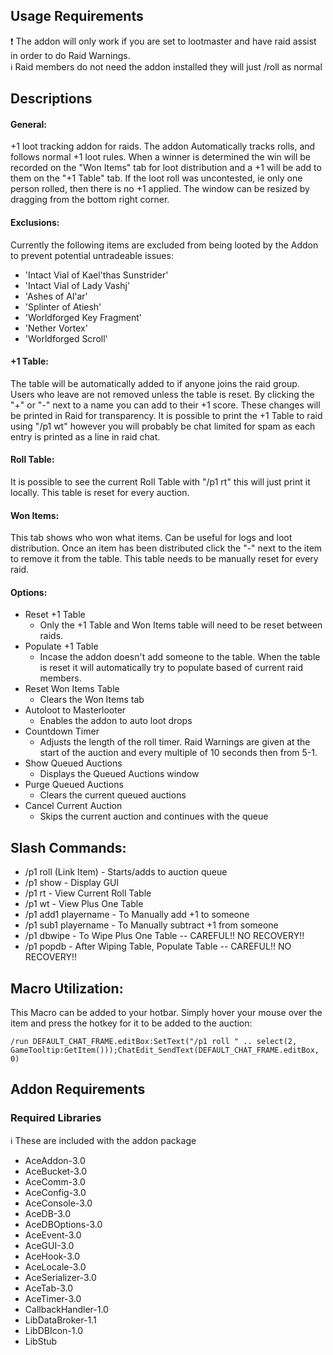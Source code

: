 ## Usage Requirements
 ❗ The addon will only work if you are set to lootmaster and have raid  assist in order to do Raid Warnings.  
 ℹ️ Raid members do not need the addon installed they will just /roll as normal
## Descriptions
#### General:
+1 loot tracking addon for raids. The addon Automatically tracks rolls, and follows normal +1 loot rules. When a winner is determined the win will be recorded on the "Won Items" tab for loot distribution and a +1 will be add to them on the "+1 Table" tab. If the loot roll was uncontested, ie only one person rolled, then there is no +1 applied. The window can be resized by dragging from the bottom right corner.
#### Exclusions:
Currently the following items are excluded from being looted by the Addon to prevent potential untradeable issues:
- 'Intact Vial of Kael'thas Sunstrider'
- 'Intact Vial of Lady Vashj'
- 'Ashes of Al'ar'
- 'Splinter of Atiesh'
- 'Worldforged Key Fragment'
- 'Nether Vortex'
- 'Worldforged Scroll'
#### +1 Table:
The table will be automatically added to if anyone joins the raid group. Users who leave are not removed unless the table is reset. By clicking the "+" or "-" next to a name you can add to their +1 score. These changes will be printed in Raid for transparency. It is possible to print the +1 Table to raid using "/p1 wt" however you will probably be chat limited for spam as each entry is printed as a line in raid chat.
#### Roll Table:
It is possible to see the current Roll Table with "/p1 rt" this will just print it locally. This table is reset for every auction.
#### Won Items:
This tab shows who won what items. Can be useful for logs and loot distribution. Once an item has been distributed click the "-" next to the item to remove it from the table. This table needs to be manually reset for every raid.
#### Options:
- Reset +1 Table
    - Only the +1 Table and Won Items table will need to be reset between raids.
- Populate +1 Table
    - Incase the addon doesn't add someone to the table. When the table is reset it will automatically try to populate based of current raid members.
- Reset Won Items Table
    - Clears the Won Items tab
- Autoloot to Masterlooter
    - Enables the addon to auto loot drops
- Countdown Timer
    - Adjusts the length of the roll timer. Raid Warnings are given at the start of the auction and every multiple of 10 seconds then from 5-1.
- Show Queued Auctions
    - Displays the Queued Auctions window
- Purge Queued Auctions
    - Clears the current queued auctions
- Cancel Current Auction
    - Skips the current auction and continues with the queue
## Slash Commands:
- /p1 roll (Link Item) - Starts/adds to auction queue
- /p1 show - Display GUI
- /p1 rt - View Current Roll Table
- /p1 wt - View Plus One Table
- /p1 add1 playername - To Manually add +1 to someone
- /p1 sub1 playername - To Manually subtract +1 from someone
- /p1 dbwipe - To Wipe Plus One Table -- CAREFUL!! NO RECOVERY!!
- /p1 popdb - After Wiping Table, Populate Table -- CAREFUL!! NO RECOVERY!!
## Macro Utilization:
This Macro can be added to your hotbar. Simply hover your mouse over the item and press the hotkey for it to be added to the auction:

```/run DEFAULT_CHAT_FRAME.editBox:SetText("/p1 roll " .. select(2, GameTooltip:GetItem()));ChatEdit_SendText(DEFAULT_CHAT_FRAME.editBox, 0)```

## Addon Requirements
### Required Libraries
ℹ️ These are included with the addon package
- AceAddon-3.0
- AceBucket-3.0
- AceComm-3.0
- AceConfig-3.0
- AceConsole-3.0
- AceDB-3.0
- AceDBOptions-3.0
- AceEvent-3.0
- AceGUI-3.0
- AceHook-3.0
- AceLocale-3.0
- AceSerializer-3.0
- AceTab-3.0
- AceTimer-3.0
- CallbackHandler-1.0
- LibDataBroker-1.1
- LibDBIcon-1.0
- LibStub
